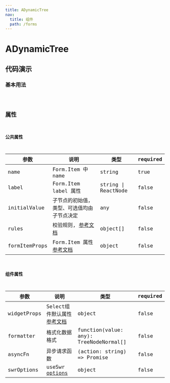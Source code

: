 ```yaml
---
title: ADynamicTree
nav:
  title: 组件
  path: /forms
---
```


# ADynamicTree

## 代码演示

### 基本用法

<code src="./demo/demo1.tsx" />




## 属性

### 公共属性

| 参数                  | 说明                                                                                                                                  | 类型                | required |
| --------------------- | ------------------------------------------------------------------------------------------------------------------------------------- | ------------------- | -------- |
| name                  | Form.Item 中 name                                                                                                                            | string              | true     |
| label                 | Form.Item label 属性                                                                                                                  | string \| ReactNode | false    |
| initialValue          | 子节点的初始值，类型、可选值均由子节点决定                                                                                            | any                 | false    |
| rules                 | 校验规则, [参考文档](https://ant.design/components/form-cn/#Rule)                                     | object[]            | false    |
| formItemProps         | Form.Item 属性[参考文档](https://ant.design/components/form-cn/#Form.Item)                                                            | object              | false    |

### 组件属性

| 参数          | 说明                  | 类型                                                                                           | required |
| ------------- | --------------------- | ---------------------------------------------------------------------------------------------- | -------- |
| widgetProps | Select组件默认属性 [参考文档](https://ant.design/components/tree-cn/#API) | object              | false    |
| formatter | 格式化数据格式 |      function(value: any): TreeNodeNormal[]        | false    |
| asyncFn | 异步请求函数 | (action: string) => Promise | false |
| swrOptions | useSwr [options](https://github.com/vercel/swr#options) | object | false |
